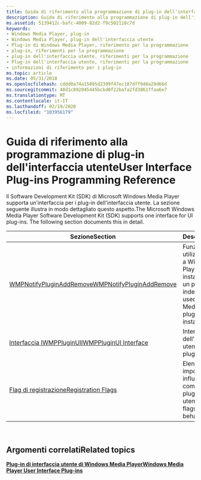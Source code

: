 ```yaml
---
title: Guida di riferimento alla programmazione di plug-in dell'interfaccia utente
description: Guida di riferimento alla programmazione di plug-in dell'interfaccia utente
ms.assetid: 5139412c-bafc-4009-82d2-f9c502118c7d
keywords:
- Windows Media Player, plug-in
- Windows Media Player, plug-in dell'interfaccia utente
- Plug-in di Windows Media Player, riferimento per la programmazione
- plug-in, riferimenti per la programmazione
- plug-in dell'interfaccia utente, riferimenti per la programmazione
- Plug-in dell'interfaccia utente, riferimenti per la programmazione
- informazioni di riferimento per i plug-in
ms.topic: article
ms.date: 05/31/2018
ms.openlocfilehash: cddd0a74a15895d2399f47ec187dff948a29d66d
ms.sourcegitcommit: 48d1c892045445bcbd0f22bafa2fd3861ffaa6e7
ms.translationtype: MT
ms.contentlocale: it-IT
ms.lasthandoff: 02/19/2020
ms.locfileid: "103956179"
---
```

# <a name="user-interface-plug-ins-programming-reference"></a><span data-ttu-id="0b9b7-110">Guida di riferimento alla programmazione di plug-in dell'interfaccia utente</span><span class="sxs-lookup"><span data-stu-id="0b9b7-110">User Interface Plug-ins Programming Reference</span></span>

<span data-ttu-id="0b9b7-111">Il Software Development Kit (SDK) di Microsoft Windows Media Player supporta un'interfaccia per i plug-in dell'interfaccia utente. La sezione seguente illustra in modo dettagliato questo aspetto.</span><span class="sxs-lookup"><span data-stu-id="0b9b7-111">The Microsoft Windows Media Player Software Development Kit (SDK) supports one interface for UI plug-ins. The following section documents this in detail.</span></span>



| <span data-ttu-id="0b9b7-112">Sezione</span><span class="sxs-lookup"><span data-stu-id="0b9b7-112">Section</span></span>                                                  | <span data-ttu-id="0b9b7-113">Descrizione</span><span class="sxs-lookup"><span data-stu-id="0b9b7-113">Description</span></span>                                                                                                   |
|----------------------------------------------------------|---------------------------------------------------------------------------------------------------------------|
| [<span data-ttu-id="0b9b7-114">WMPNotifyPluginAddRemove</span><span class="sxs-lookup"><span data-stu-id="0b9b7-114">WMPNotifyPluginAddRemove</span></span>](/previous-versions/windows/desktop/api/wmpplug/nf-wmpplug-wmpnotifypluginaddremove) | <span data-ttu-id="0b9b7-115">Funzione indipendente utilizzata per notificare a Windows Media Player che è stato installato o disinstallato un plug-in.</span><span class="sxs-lookup"><span data-stu-id="0b9b7-115">An independent function used to notify Windows Media Player that a plug-in has been installed or uninstalled.</span></span> |
| [<span data-ttu-id="0b9b7-116">Interfaccia IWMPPluginUI</span><span class="sxs-lookup"><span data-stu-id="0b9b7-116">IWMPPluginUI Interface</span></span>](/previous-versions/windows/desktop/api/wmpplug/nn-wmpplug-iwmppluginui)               | <span data-ttu-id="0b9b7-117">Interfaccia per i plug-in dell'interfaccia utente.</span><span class="sxs-lookup"><span data-stu-id="0b9b7-117">An interface to UI plug-ins.</span></span>                                                                                  |
| [<span data-ttu-id="0b9b7-118">Flag di registrazione</span><span class="sxs-lookup"><span data-stu-id="0b9b7-118">Registration Flags</span></span>](registration-flags.md)             | <span data-ttu-id="0b9b7-119">Elenco di flag di impostazioni che influiscono sul comportamento dei plug-in dell'interfaccia utente.</span><span class="sxs-lookup"><span data-stu-id="0b9b7-119">A list of settings flags that affect the behavior of UI plug-ins.</span></span>                                             |



 

## <a name="related-topics"></a><span data-ttu-id="0b9b7-120">Argomenti correlati</span><span class="sxs-lookup"><span data-stu-id="0b9b7-120">Related topics</span></span>

<dl> <dt>

[<span data-ttu-id="0b9b7-121">**Plug-in di interfaccia utente di Windows Media Player**</span><span class="sxs-lookup"><span data-stu-id="0b9b7-121">**Windows Media Player User Interface Plug-ins**</span></span>](windows-media-player-user-interface-plug-ins.md)
</dt> </dl>

 

 





